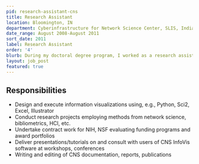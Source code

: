```yaml
---
pid: research-assistant-cns
title: Research Assistant
location: Bloomington, IN
department: Cyberinfrastructure for Network Science Center, SLIS, Indiana University
date_range: August 2008-August 2011
sort_date: 2011
label: Research Assistant
order: '4'
blurb: During my doctoral degree program, I worked as a research assistant for my dissertation advisor, who entrusted me to act as her proxy and work independently on various research and teaching activities.
layout: job_post
featured: true
---
```

## Responsibilities

* Design and execute information visualizations using, e.g., Python, Sci2, Excel, Illustrator
* Conduct research projects employing methods from network science, bibliometrics, HCI, etc.
* Undertake contract work for NIH, NSF evaluating funding programs and award portfolios
* Deliver presentations/tutorials on and consult with users of CNS InfoVis software at workshops, conferences
* Writing and editing of CNS documentation, reports, publications